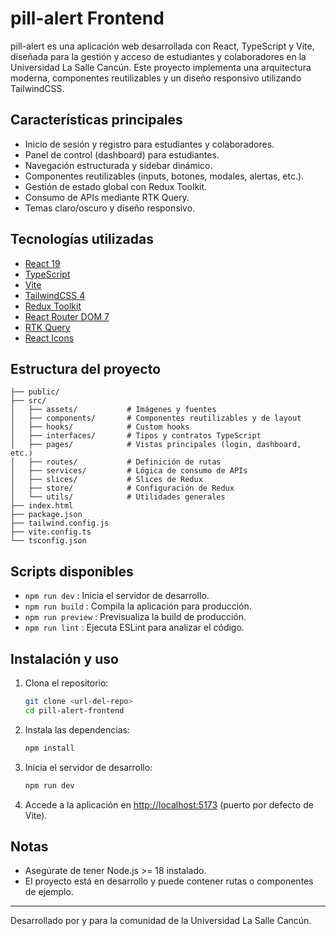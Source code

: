 # pill-alert Frontend

pill-alert es una aplicación web desarrollada con React, TypeScript y Vite, diseñada para la gestión y acceso de estudiantes y colaboradores en la Universidad La Salle Cancún. Este proyecto implementa una arquitectura moderna, componentes reutilizables y un diseño responsivo utilizando TailwindCSS.

## Características principales
- Inicio de sesión y registro para estudiantes y colaboradores.
- Panel de control (dashboard) para estudiantes.
- Navegación estructurada y sidebar dinámico.
- Componentes reutilizables (inputs, botones, modales, alertas, etc.).
- Gestión de estado global con Redux Toolkit.
- Consumo de APIs mediante RTK Query.
- Temas claro/oscuro y diseño responsivo.

## Tecnologías utilizadas
- [React 19](https://react.dev/)
- [TypeScript](https://www.typescriptlang.org/)
- [Vite](https://vitejs.dev/)
- [TailwindCSS 4](https://tailwindcss.com/)
- [Redux Toolkit](https://redux-toolkit.js.org/)
- [React Router DOM 7](https://reactrouter.com/)
- [RTK Query](https://redux-toolkit.js.org/rtk-query/overview)
- [React Icons](https://react-icons.github.io/react-icons/)

## Estructura del proyecto
```
├── public/
├── src/
│   ├── assets/           # Imágenes y fuentes
│   ├── components/       # Componentes reutilizables y de layout
│   ├── hooks/            # Custom hooks
│   ├── interfaces/       # Tipos y contratos TypeScript
│   ├── pages/            # Vistas principales (login, dashboard, etc.)
│   ├── routes/           # Definición de rutas
│   ├── services/         # Lógica de consumo de APIs
│   ├── slices/           # Slices de Redux
│   ├── store/            # Configuración de Redux
│   └── utils/            # Utilidades generales
├── index.html
├── package.json
├── tailwind.config.js
├── vite.config.ts
└── tsconfig.json
```

## Scripts disponibles
- `npm run dev`     : Inicia el servidor de desarrollo.
- `npm run build`   : Compila la aplicación para producción.
- `npm run preview` : Previsualiza la build de producción.
- `npm run lint`    : Ejecuta ESLint para analizar el código.

## Instalación y uso
1. Clona el repositorio:
   ```sh
   git clone <url-del-repo>
   cd pill-alert-frontend
   ```
2. Instala las dependencias:
   ```sh
   npm install
   ```
3. Inicia el servidor de desarrollo:
   ```sh
   npm run dev
   ```
4. Accede a la aplicación en [http://localhost:5173](http://localhost:5173) (puerto por defecto de Vite).

## Notas
- Asegúrate de tener Node.js >= 18 instalado.
- El proyecto está en desarrollo y puede contener rutas o componentes de ejemplo.

---
Desarrollado por y para la comunidad de la Universidad La Salle Cancún.
